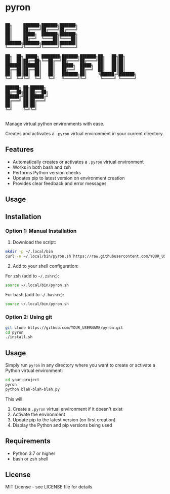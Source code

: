 # pyron

```

██╗     ███████╗███████╗███████╗                          
██║     ██╔════╝██╔════╝██╔════╝                          
██║     █████╗  ███████╗███████╗                          
██║     ██╔══╝  ╚════██║╚════██║                          
███████╗███████╗███████║███████║                          
╚══════╝╚══════╝╚══════╝╚══════╝                          
                                                          
██╗  ██╗ █████╗ ████████╗███████╗███████╗██╗   ██╗██╗     
██║  ██║██╔══██╗╚══██╔══╝██╔════╝██╔════╝██║   ██║██║     
███████║███████║   ██║   █████╗  █████╗  ██║   ██║██║     
██╔══██║██╔══██║   ██║   ██╔══╝  ██╔══╝  ██║   ██║██║     
██║  ██║██║  ██║   ██║   ███████╗██║     ╚██████╔╝███████╗
╚═╝  ╚═╝╚═╝  ╚═╝   ╚═╝   ╚══════╝╚═╝      ╚═════╝ ╚══════╝
                                                          
██████╗ ██╗██████╗                                        
██╔══██╗██║██╔══██╗                                       
██████╔╝██║██████╔╝                                       
██╔═══╝ ██║██╔═══╝                                        
██║     ██║██║                                            
╚═╝     ╚═╝╚═╝                                            
                                                          
```

Manage virtual python environments with ease.

Creates and activates a `.pyron` virtual environment in your current directory.

## Features

- Automatically creates or activates a `.pyron` virtual environment
- Works in both bash and zsh
- Performs Python version checks
- Updates pip to latest version on environment creation
- Provides clear feedback and error messages

## Usage 

## Installation

### Option 1: Manual Installation

1. Download the script:
```bash
mkdir -p ~/.local/bin
curl -o ~/.local/bin/pyron.sh https://raw.githubusercontent.com/YOUR_USERNAME/pyron/main/pyron.sh
```

2. Add to your shell configuration:

For zsh (add to `~/.zshrc`):
```zsh
source ~/.local/bin/pyron.sh
```

For bash (add to `~/.bashrc`):
```bash
source ~/.local/bin/pyron.sh
```

### Option 2: Using git

```bash
git clone https://github.com/YOUR_USERNAME/pyron.git
cd pyron
./install.sh
```

## Usage

Simply run `pyron` in any directory where you want to create or activate a Python virtual environment:

```bash
cd your-project
pyron
python blah-blah-blah.py
```

This will:
1. Create a `.pyron` virtual environment if it doesn't exist
2. Activate the environment
3. Update pip to the latest version (on first creation)
4. Display the Python and pip versions being used

## Requirements

- Python 3.7 or higher
- bash or zsh shell

## License

MIT License - see LICENSE file for details
